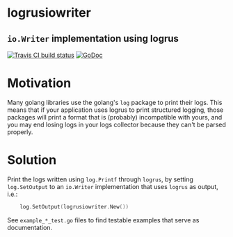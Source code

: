 # logrusiowriter
## `io.Writer` implementation using logrus

[![Travis CI build status](https://travis-ci.com/cabify/logrusiowriter.svg?branch=master)](https://travis-ci.com/cabify/logrusiowriter)
[![GoDoc](https://godoc.org/github.com/cabify/logrusiowriter?status.svg)](https://godoc.org/github.com/cabify/logrusiowriter)

# Motivation

Many golang libraries use the golang's `log` package to print their logs. This means that if your application
uses logrus to print structured logging, those packages will print a format that is (probably) incompatible with yours,
and you may end losing logs in your logs collector because they can't be parsed properly.

# Solution

Print the logs written using `log.Printf` through `logrus`, by setting `log.SetOutput` to an `io.Writer` implementation
that uses `logrus` as output, i.e.:

```go
	log.SetOutput(logrusiowriter.New())
```

See `example_*_test.go` files to find testable examples that serve as documentation.
